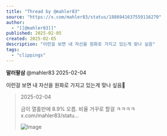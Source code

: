 ```yaml
---
title: "Thread by @mahler83"
source: "https://x.com/mahler83/status/1886941637559116270"
author:
  - "[[@mahler83]]"
published: 2025-02-05
created: 2025-02-05
description: "이런걸 보면 내 자산을 원화로 가지고 있는게 맞나 싶음"
tags:
  - "clippings"
---
```

**말러팔삼** @mahler83 2025-02-04

이런걸 보면 내 자산을 원화로 가지고 있는게 맞나 싶음🤔

> 2025-02-04
> 
> 금이 열흘만에 8.9% 오름. 비율 거꾸로 할걸 ㅋㅋㅋㅋ x.com/mahler83/statu…
> 
> ![Image](https://pbs.twimg.com/media/Gi_Da4ybcAAcM-1?format=jpg&name=large)